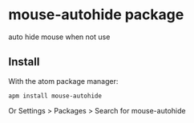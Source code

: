 # mouse-autohide package
auto hide mouse when not use

## Install
With the atom package manager:

```
apm install mouse-autohide
```
Or Settings > Packages > Search for mouse-autohide
